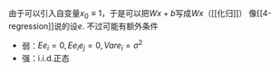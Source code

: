 由于可以引入自变量$x_0\equiv 1$，于是可以把$Wx+b$写成$Wx$（[[化归]]）
像[[4-regression]]说的设$e$. 不过可能有额外条件
- 弱：$Ee_i=0,Ee_ie_j=0,Vare_i=\sigma^2$
- 强：i.i.d.正态
